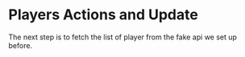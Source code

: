 # Players Actions and Update

The next step is to fetch the list of player from the fake api we set up before.